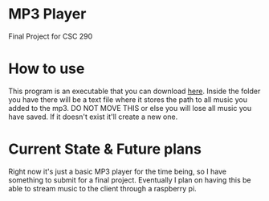 # MP3 Player
Final Project for CSC 290

# How to use
This program is an executable that you can download [here](google.com).
Inside the folder you have there will be a text file where it stores the path
to all music you added to the mp3. DO NOT MOVE THIS or else you will lose all music you have saved. If it doesn't
exist it'll create a new one.

# Current State & Future plans
Right now it's just a basic MP3 player for the time being, so I have something to submit for a final project. Eventually 
I plan on having this be able to stream music to the client through a raspberry pi.

